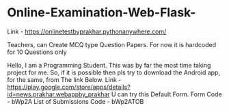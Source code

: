 # Online-Examination-Web-Flask-
Link - https://onlinetestbyprakhar.pythonanywhere.com/

Teachers, can Create MCQ type Question Papers.
For now it is hardcoded for 10 Questions only

Hello, I am a Programming Student.
This was by far the most time taking project for me.
So, if it is possible then pls try to download the Android app, for the same, from The link Below.
Link - https://play.google.com/store/apps/details?id=news.prakhar.webappby_prakhar
U can try this Default Form.
Form Code - bWp2A
List of Submissions Code - bWp2ATOB
